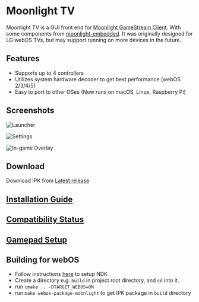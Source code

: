 # Moonlight TV

Moonlight TV is a GUI front end for [Moonlight GameStream Client](https://moonlight-stream.org/). With some components from [moonlight-embedded](https://github.com/irtimmer/moonlight-embedded).
It was originally designed for LG webOS TVs, but may support running on more devices in the future.

## Features

* Supports up to 4 controllers
* Utilizes system hardware decoder to get best performance (webOS 2/3/4/5)
* Easy to port to other OSes (Now runs on macOS, Linux, Raspberry Pi)

## Screenshots

![Launcher](https://user-images.githubusercontent.com/830358/106390397-9c162380-642b-11eb-948f-529e7f0d5e5e.png)

![Settings](https://user-images.githubusercontent.com/830358/106390394-9a4c6000-642b-11eb-8870-3c8c6e4a5c78.png)

![In-game Overlay](https://user-images.githubusercontent.com/830358/106390396-9b7d8d00-642b-11eb-8f34-58ae4f037f2e.png)

## Download

Download IPK from [Latest release](https://github.com/mariotaku/moonlight-tv/releases/latest)

## [Installation Guide](https://github.com/mariotaku/moonlight-tv/wiki/Installation-Guide)

## [Compatibility Status](https://github.com/mariotaku/moonlight-tv/wiki/Compatibility-Status)

## [Gamepad Setup](https://github.com/mariotaku/moonlight-tv/wiki/Gamepad-Setup)

## Building for webOS

 - Follow instructions [here](https://github.com/webosbrew/meta-lg-webos-ndk) to setup NDK
 - Create a directory e.g. `build` in project root directory, and `cd` into it.
 - run `cmake .. -DTARGET_WEBOS=ON`
 - run `make webos-package-moonlight` to get IPK package in `build` directory